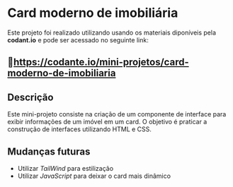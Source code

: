 # Card moderno de imobiliária

Este projeto foi realizado utilizando usando os materiais diponíveis pela **codant.io** e pode ser acessado no seguinte link:

🔗https://codante.io/mini-projetos/card-moderno-de-imobiliaria
--
## Descrição
Este mini-projeto consiste na criação de um componente de interface para exibir informações de um imóvel em um card. O objetivo é praticar a construção de interfaces utilizando HTML e CSS.

## Mudanças futuras
- Utilizar _TailWind_ para estilização
- Utilizar _JavaScript_ para deixar o card mais dinâmico
